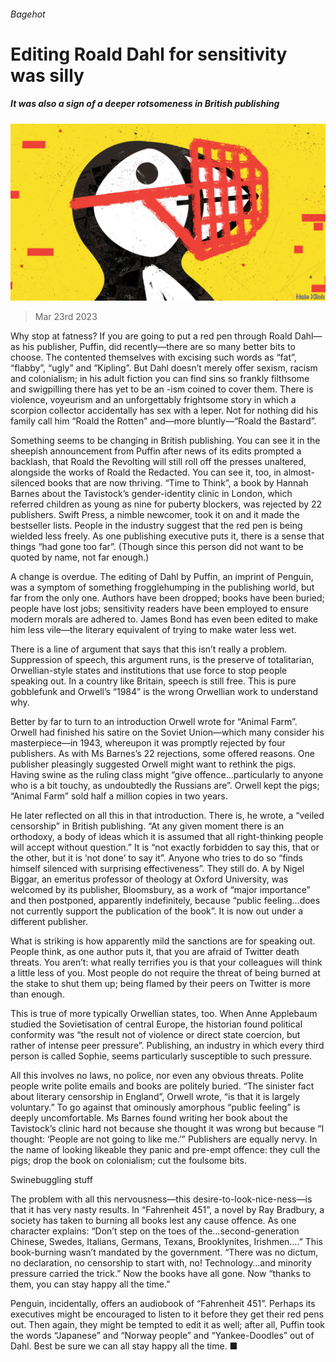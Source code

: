 ###### Bagehot

# Editing Roald Dahl for sensitivity was silly 

##### It was also a sign of a deeper rotsomeness in British publishing 

![image](images/20230325_BRD000.jpg) 

> Mar 23rd 2023 

Why stop at fatness? If you are going to put a red pen through Roald Dahl—as his publisher, Puffin, did recently—there are so many better bits to choose. The  contented themselves with excising such words as “fat”, “flabby”, “ugly” and “Kipling”. But Dahl doesn’t merely offer sexism, racism and colonialism; in his adult fiction you can find sins so frankly filthsome and swigpilling there has yet to be an -ism coined to cover them. There is violence, voyeurism and an unforgettably frightsome story in which a scorpion collector accidentally has sex with a leper. Not for nothing did his family call him “Roald the Rotten” and—more bluntly—“Roald the Bastard”. 

Something seems to be changing in British publishing. You can see it in the sheepish announcement from Puffin after news of its edits prompted a backlash, that Roald the Revolting will still roll off the presses unaltered, alongside the works of Roald the Redacted. You can see it, too, in almost-silenced books that are now thriving. “Time to Think”, a book by Hannah Barnes about the Tavistock’s gender-identity clinic in London, which referred children as young as nine for puberty blockers, was rejected by 22 publishers. Swift Press, a nimble newcomer, took it on and it made the bestseller lists. People in the industry suggest that the red pen is being wielded less freely. As one publishing executive puts it, there is a sense that things “had gone too far”. (Though since this person did not want to be quoted by name, not far enough.)

A change is overdue. The editing of Dahl by Puffin, an imprint of Penguin, was a symptom of something frogglehumping in the publishing world, but far from the only one. Authors have been dropped; books have been buried; people have lost jobs; sensitivity readers have been employed to ensure modern morals are adhered to. James Bond has even been edited to make him less vile—the literary equivalent of trying to make water less wet. 

There is a line of argument that says that this isn’t really a problem. Suppression of speech, this argument runs, is the preserve of totalitarian, Orwellian-style states and institutions that use force to stop people speaking out. In a country like Britain, speech is still free. This is pure gobblefunk and Orwell’s “1984” is the wrong Orwellian work to understand why. 

Better by far to turn to an introduction Orwell wrote for “Animal Farm”. Orwell had finished his satire on the Soviet Union—which many consider his masterpiece—in 1943, whereupon it was promptly rejected by four publishers. As with Ms Barnes’s 22 rejections, some offered reasons. One publisher pleasingly suggested Orwell might want to rethink the pigs. Having swine as the ruling class might “give offence…particularly to anyone who is a bit touchy, as undoubtedly the Russians are”. Orwell kept the pigs; “Animal Farm” sold half a million copies in two years. 

He later reflected on all this in that introduction. There is, he wrote, a “veiled censorship” in British publishing. “At any given moment there is an orthodoxy, a body of ideas which it is assumed that all right-thinking people will accept without question.” It is “not exactly forbidden to say this, that or the other, but it is ‘not done’ to say it”. Anyone who tries to do so “finds himself silenced with surprising effectiveness”. They still do. A  by Nigel Biggar, an emeritus professor of theology at Oxford University, was welcomed by its publisher, Bloomsbury, as a work of “major importance” and then postponed, apparently indefinitely, because “public feeling…does not currently support the publication of the book”. It is now out under a different publisher.

What is striking is how apparently mild the sanctions are for speaking out. People think, as one author puts it, that you are afraid of Twitter death threats. You aren’t: what really terrifies you is that your colleagues will think a little less of you. Most people do not require the threat of being burned at the stake to shut them up; being flamed by their peers on Twitter is more than enough. 

This is true of more typically Orwellian states, too. When Anne Applebaum studied the Sovietisation of central Europe, the historian found political conformity was “the result not of violence or direct state coercion, but rather of intense peer pressure”. Publishing, an industry in which every third person is called Sophie, seems particularly susceptible to such pressure. 

All this involves no laws, no police, nor even any obvious threats. Polite people write polite emails and books are politely buried. “The sinister fact about literary censorship in England”, Orwell wrote, “is that it is largely voluntary.” To go against that ominously amorphous “public feeling” is deeply uncomfortable. Ms Barnes found writing her book about the Tavistock’s clinic hard not because she thought it was wrong but because “I thought: ‘People are not going to like me.’” Publishers are equally nervy. In the name of looking likeable they panic and pre-empt offence: they cull the pigs; drop the book on colonialism; cut the foulsome bits.

Swinebuggling stuff

The problem with all this nervousness—this desire-to-look-nice-ness—is that it has very nasty results. In “Fahrenheit 451”, a novel by Ray Bradbury, a society has taken to burning all books lest any cause offence. As one character explains: “Don’t step on the toes of the…second-generation Chinese, Swedes, Italians, Germans, Texans, Brooklynites, Irishmen….” This book-burning wasn’t mandated by the government. “There was no dictum, no declaration, no censorship to start with, no! Technology…and minority pressure carried the trick.” Now the books have all gone. Now “thanks to them, you can stay happy all the time.”

Penguin, incidentally, offers an audiobook of “Fahrenheit 451”. Perhaps its executives might be encouraged to listen to it before they get their red pens out. Then again, they might be tempted to edit it as well; after all, Puffin took the words “Japanese” and “Norway people” and “Yankee-Doodles” out of Dahl. Best be sure we can all stay happy all the time. ■






